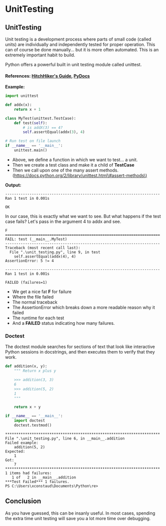 # UnitTesting  

## UnitTesting

Unit testing is a development process where parts of small code \(called units\) are individually and independently tested for proper operation. This can of course be done manually... but it is more often automated. This is an extremely important habit to build.

Python offers a powerful built in unit testing module called unittest.

#### References:  [**HitchHiker's Guide**](http://docs.python-guide.org/en/latest/writing/tests/),  [**PyDocs**](https://docs.python.org/2/library/unittest.html)

**Example:**

```python
import unittest

def addx(x):
    return x + 1

class MyTest(unittest.TestCase):
    def test(self):
        # is addX(3) == 4?
        self.assertEqual(addx(3), 4)

# Run test on file launch
if __name__ == '__main__':
    unittest.main()
```

* Above, we define a function in which we want to test... a unit. 
* Then we create a test class and make it a child of **TestCase**
* Then we call upon one of the many assert methods. \([https://docs.python.org/2/library/unittest.html\#assert-methods\)](https://docs.python.org/2/library/unittest.html#assert-methods)

**Output:**

```text
----------------------------------------------------------------------
Ran 1 test in 0.001s

OK
```

In our case, this is exactly what we want to see. But what happens if the test case fails? Let's pass in the argument 4 to addx and see.

```text
F
======================================================================
FAIL: test (__main__.MyTest)
----------------------------------------------------------------------
Traceback (most recent call last):
  File ".\unit_testing.py", line 9, in test
    self.assertEqual(addx(4), 4)
AssertionError: 5 != 4

----------------------------------------------------------------------
Ran 1 test in 0.001s

FAILED (failures=1)
```

* We get a nice fat **F** for failure
* Where the file failed
* The normal traceback
* The AssertionError which breaks down a more readable reason why it failed
* The runtime for each test
* And a **FAILED** status indicating how many failures. 

### Doctest

The doctest module searches for sections of text that look like interactive Python sessions in docstrings, and then executes them to verify that they work.

```python
def addition(x, y):
    """ Return x plus y

    >>> addition(3, 3)
    6
    >>> addition(5, 2)
    1
    """

    return x + y

if __name__ == '__main__':
    import doctest
    doctest.testmod()
```

```text
**********************************************************************
File ".\unit_testing.py", line 6, in __main__.addition
Failed example:
    addition(5, 2)
Expected:
    1
Got:
    7
**********************************************************************
1 items had failures:
   1 of   2 in __main__.addition
***Test Failed*** 1 failures.
PS C:\Users\xconstaud\Documents\Python\re>
```

## Conclusion

As you have guessed, this can be insanly useful. In most cases, spending the extra time unit testing will save you a lot more time over debugging.

